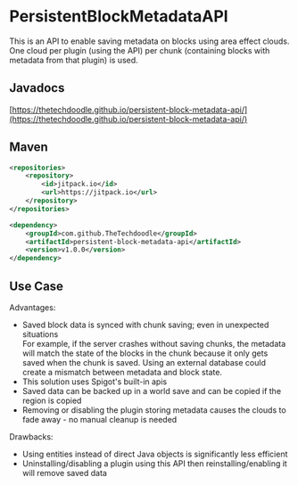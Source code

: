 # PersistentBlockMetadataAPI

This is an API to enable saving metadata on blocks using area effect clouds.
One cloud per plugin (using the API) per chunk (containing blocks with metadata from that plugin) is used.

## Javadocs

[https://thetechdoodle.github.io/persistent-block-metadata-api/](https://thetechdoodle.github.io/persistent-block-metadata-api/)

## Maven

```xml
<repositories>
    <repository>
        <id>jitpack.io</id>
        <url>https://jitpack.io</url>
    </repository>
</repositories>

<dependency>
    <groupId>com.github.TheTechdoodle</groupId>
    <artifactId>persistent-block-metadata-api</artifactId>
    <version>v1.0.0</version>
</dependency>
```

## Use Case

Advantages:
* Saved block data is synced with chunk saving; even in unexpected situations\
  For example, if the server crashes without saving chunks, the metadata will match the state of
  the blocks in the chunk because it only gets saved when the chunk is saved.
  Using an external database could create a mismatch between metadata and block state.
* This solution uses Spigot's built-in apis
* Saved data can be backed up in a world save and can be copied if the region is copied
* Removing or disabling the plugin storing metadata causes the clouds to fade away - no manual cleanup is needed

Drawbacks:
* Using entities instead of direct Java objects is significantly less efficient
* Uninstalling/disabling a plugin using this API then reinstalling/enabling it will remove saved data
